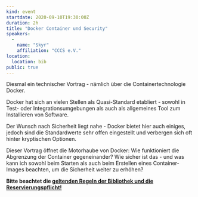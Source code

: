 ```yaml
---
kind: event
startdate: 2020-09-10T19:30:00Z
duration: 2h
title: "Docker Container und Security"
speakers:
  -
    name: "Skyr"
    affiliation: "CCCS e.V."
location:
  location: bib
public: true
---
```

Diesmal ein technischer Vortrag - nämlich über die Containertechnologie Docker.

Docker hat sich an vielen Stellen als Quasi-Standard etabliert - sowohl in Test- oder Integrationsumgebungen
als auch als allgemeines Tool zum Installieren von Software.

Der Wunsch nach Sicherheit liegt nahe - Docker bietet hier auch einiges, jedoch sind die Standardwerte sehr offen eingestellt
und verbergen sich oft hinter kryptischen Optionen.

Dieser Vortrag öffnet die Motorhaube von Docker: Wie funktioniert die Abgrenzung der Container gegeneinander?
Wie sicher ist das - und was kann ich sowohl beim Starten als auch beim Erstellen eines Container-Images beachten,
um die Sicherheit weiter zu erhöhen?

**Bitte beachtet die [geltenden Regeln der Bibliothek und die Reservierungspflicht!](/2020-06-10-vortragsreihe-coronaregelungen)**

